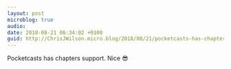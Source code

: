 ```yaml
---
layout: post
microblog: true
audio: 
date: 2018-08-21 06:34:02 +0100
guid: http://ChrisJWilson.micro.blog/2018/08/21/pocketcasts-has-chapters.html
---
```

Pocketcasts has chapters support. Nice 😎
